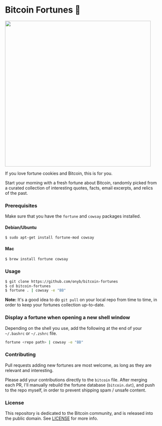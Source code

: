 # Bitcoin Fortunes  🍪

<img src="https://ibin.co/w800/5TJc14k4ikX2.png" width="480px">

If you love fortune cookies and Bitcoin, this is for you.

Start your morning with a fresh fortune about Bitcoin, randomly
picked from a curated collection of interesting quotes, facts,
email excerpts, and relics of the past.


### Prerequisites

Make sure that you have the `fortune` and `cowsay` packages
installed.

#### Debian/Ubuntu

```sh
$ sudo apt-get install fortune-mod cowsay
```

#### Mac

```sh
$ brew install fortune cowsay
```

### Usage

```sh
$ git clone https://github.com/onyb/bitcoin-fortunes
$ cd bitcoin-fortunes
$ fortune . | cowsay -e "BB" 
```

**Note:** It's a good idea to do `git pull` on your local
repo from time to time, in order to keep your fortunes
collection up-to-date.

### Display a fortune when opening a new shell window

Depending on the shell you use, add the following at the end of your
`~/.bashrc` or `~/.zshrc` file.

```sh
fortune <repo path> | cowsay -e "BB"
```

### Contributing

Pull requests adding new fortunes are most welcome, as long as they
are relevant and interesting.

Please add your contributions directly to the `bitcoin` file. After
merging each PR, I'll manually rebuild the fortune database (`bitcoin.dat`),
and push to the repo myself, in order to prevent shipping spam / unsafe
content.


### License

This repository is dedicated to the Bitcoin community, and is released
into the public domain. See [LICENSE](/LICENSE) for more info.
